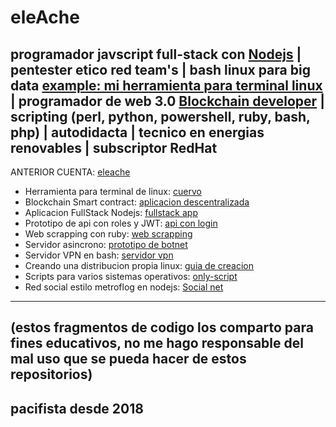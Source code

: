 # eleAche

## programador javscript full-stack con [Nodejs](https://nodejs.org) | pentester etico red team's | bash linux para big data [example: mi herramienta para terminal linux](https://github.com/LuisHDeAvila/pro-cuervo) | programador de web 3.0 [Blockchain developer](https://github.com/LuisHDeAvila/inv-aplicacion-descentralizada-solidity) | scripting (perl, python, powershell, ruby, bash, php) | autodidacta | tecnico en energias renovables | subscriptor RedHat


ANTERIOR CUENTA: [eleache](https://github.com/eleache)

*  Herramienta para terminal de linux: [cuervo](https://github.com/LuisHDeAvila/pro-cuervo)
*  Blockchain Smart contract: [aplicacion descentralizada](https://github.com/LuisHDeAvila/inv-aplicacion-descentralizada-solidity)
*  Aplicacion FullStack Nodejs: [fullstack app](https://github.com/LuisHDeAvila/edu-fullstack)
*  Prototipo de api con roles y JWT: [api con login](https://github.com/LuisHDeAvila/sec-prottype)
*  Web scrapping con ruby: [web scrapping](https://github.com/LuisHDeAvila/inv-scraper)
*  Servidor asincrono: [prototipo de botnet](https://github.com/LuisHDeAvila/sci-puppet)
*  Servidor VPN en bash: [servidor vpn](https://github.com/LuisHDeAvila/sci-servervpn)
*  Creando una distribucion propia linux: [guia de creacion](https://github.com/LuisHDeAvila/inv-kcrackend)
*  Scripts para varios sistemas operativos: [only-script](https://github.com/LuisHDeAvila/edu-only-script)
*  Red social estilo metroflog en nodejs: [Social net](https://github.com/LuisHDeAvila/pro-socialnetwork)


---
(estos fragmentos de codigo los comparto para fines educativos, no me hago responsable del mal uso que se pueda hacer de estos repositorios)
---

## pacifista desde 2018

